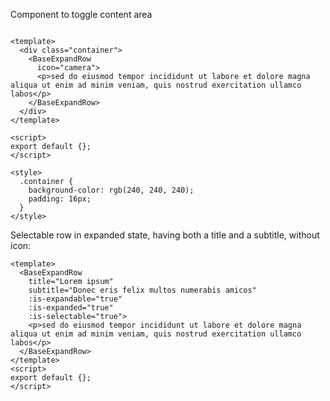 Component to toggle content area

```vue

<template>
  <div class="container">
    <BaseExpandRow
      icon="camera">
      <p>sed do eiusmod tempor incididunt ut labore et dolore magna aliqua ut enim ad minim veniam, quis nostrud exercitation ullamco labos</p>
    </BaseExpandRow>
  </div>
</template>

<script>
export default {};
</script>

<style>
  .container {
    background-color: rgb(240, 240, 240);
    padding: 16px;
  }
</style>
```

Selectable row in expanded state, having both a title and a subtitle, without icon:

```vue
<template>
  <BaseExpandRow
    title="Lorem ipsum"
    subtitle="Donec eris felix multos numerabis amicos"
    :is-expandable="true"
    :is-expanded="true"
    :is-selectable="true">
    <p>sed do eiusmod tempor incididunt ut labore et dolore magna aliqua ut enim ad minim veniam, quis nostrud exercitation ullamco labos</p>
  </BaseExpandRow>
</template>
<script>
export default {};
</script>
```
